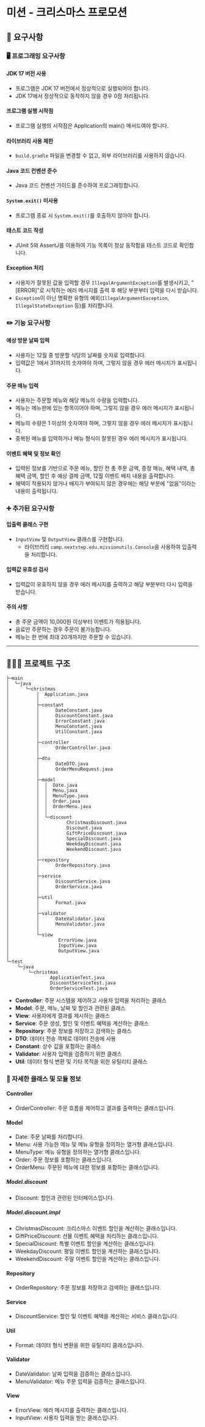# 미션 - 크리스마스 프로모션

## 🚀 요구사항

### 🖥️ 프로그래밍 요구사항
#### JDK 17 버전 사용

- 프로그램은 JDK 17 버전에서 정상적으로 실행되어야 합니다.
- JDK 17에서 정상적으로 동작하지 않을 경우 0점 처리됩니다.

#### 프로그램 실행 시작점

- 프로그램 실행의 시작점은 Application의 main() 메서드여야 합니다.

#### 라이브러리 사용 제한

- `build.gradle` 파일을 변경할 수 없고, 외부 라이브러리를 사용하지 않습니다.

#### Java 코드 컨벤션 준수

- Java 코드 컨벤션 가이드를 준수하여 프로그래밍합니다.

#### `System.exit()` 미사용

- 프로그램 종료 시 `System.exit()`를 호출하지 않아야 합니다.

#### 테스트 코드 작성

- JUnit 5와 AssertJ를 이용하여 기능 목록이 정상 동작함을 테스트 코드로 확인합니다.

#### Exception 처리

- 사용자가 잘못된 값을 입력할 경우 `IllegalArgumentException`를 발생시키고, "[ERROR]"로 시작하는 에러 메시지를 출력 후 해당 부분부터 입력을 다시 받습니다.
- `Exception`이 아닌 명확한 유형의 예외(`IllegalArgumentException`, `IllegalStateException` 등)를 처리합니다.


### ✏️ 기능 요구사항
#### 예상 방문 날짜 입력
   - 사용자는 12월 중 방문할 식당의 날짜를 숫자로 입력합니다. 
   - 입력값은 1에서 31까지의 숫자여야 하며, 그렇지 않을 경우 에러 메시지가 표시됩니다.

#### 주문 메뉴 입력
   - 사용자는 주문할 메뉴와 해당 메뉴의 수량을 입력합니다.
   - 메뉴는 메뉴판에 있는 항목이어야 하며, 그렇지 않을 경우 에러 메시지가 표시됩니다.
   - 메뉴의 수량은 1 이상의 숫자여야 하며, 그렇지 않을 경우 에러 메시지가 표시됩니다.
   - 중복된 메뉴를 입력하거나 메뉴 형식이 잘못된 경우 에러 메시지가 표시됩니다.

#### 이벤트 혜택 및 정보 확인
   - 입력된 정보를 기반으로 주문 메뉴, 할인 전 총 주문 금액, 증정 메뉴, 혜택 내역, 총 혜택 금액, 할인 후 예상 결제 금액, 12월 이벤트 배지 내용을 출력합니다.
   - 혜택이 적용되지 않거나 배지가 부여되지 않은 경우에는 해당 부분에 "없음"이라는 내용이 출력됩니다.


### ➕ 추가된 요구사항

#### 입출력 클래스 구현

- `InputView` 및 `OutputView` 클래스를 구현합니다.
  - 라이브러리 `camp.nextstep.edu.missionutils.Console`을 사용하여 입출력을 처리합니다.

#### 입력값 유효성 검사

- 입력값이 유효하지 않을 경우 에러 메시지를 출력하고 해당 부분부터 다시 입력을 받습니다.

#### 주의 사항

- 총 주문 금액이 10,000원 이상부터 이벤트가 적용됩니다.
- 음료만 주문하는 경우 주문이 불가능합니다.
- 메뉴는 한 번에 최대 20개까지만 주문할 수 있습니다.

---

## 👨🏻‍💻 프로젝트 구조

```agsl
├─main
│  └─java
│      └─christmas
│          │  Application.java
│          │
│          ├─constant
│          │      DateConstant.java
│          │      DiscountConstant.java
│          │      ErrorConstant.java
│          │      MenuConstant.java
│          │      UtilConstant.java
│          │
│          ├─controller
│          │      OrderController.java
│          │
│          ├─dto
│          │      DateDTO.java
│          │      OrderMenuRequest.java
│          │
│          ├─model
│          │  │  Date.java
│          │  │  Menu.java
│          │  │  MenuType.java
│          │  │  Order.java
│          │  │  OrderMenu.java
│          │  │
│          │  └─discount
│          │          ChristmasDiscount.java
│          │          Discount.java
│          │          GiftPriceDiscount.java
│          │          SpecialDiscount.java
│          │          WeekdayDiscount.java
│          │          WeekendDiscount.java
│          │
│          ├─repository
│          │      OrderRepository.java
│          │
│          ├─service
│          │      DiscountService.java
│          │      OrderService.java
│          │
│          ├─util
│          │      Format.java
│          │
│          ├─validator
│          │      DateValidator.java
│          │      MenuValidator.java
│          │
│          └─view
│                  ErrorView.java
│                  InputView.java
│                  OutputView.java
│
└─test
    └─java
        └─christmas
                ApplicationTest.java
                DiscountServiceTest.java
                OrderServiceTest.java

```


- **Controller**: 주문 시스템을 제어하고 사용자 입력을 처리하는 클래스
- **Model**: 주문, 메뉴, 날짜 및 할인과 관련된 클래스
- **View**: 사용자에게 결과를 제시하는 클래스
- **Service**: 주문 생성, 할인 및 이벤트 혜택을 계산하는 클래스
- **Repository**: 주문 정보를 저장하고 검색하는 클래스
- **DTO**: 데이터 전송 객체로 데이터 전송에 사용
- **Constant**: 상수 값을 포함하는 클래스
- **Validator**: 사용자 입력을 검증하기 위한 클래스
- **Util**: 데이터 형식 변환 및 기타 목적을 위한 유틸리티 클래스


### 🔎 자세한 클래스 및 모듈 정보
#### Controller
- OrderController: 주문 흐름을 제어하고 결과를 출력하는 클래스입니다.

#### Model
- Date: 주문 날짜를 처리합니다.
- Menu: 사용 가능한 메뉴 및 메뉴 유형을 정의하는 열거형 클래스입니다.
- MenuType: 메뉴 유형을 정의하는 열거형 클래스입니다.
- Order: 주문 정보를 포함하는 클래스입니다.
- OrderMenu: 주문된 메뉴에 대한 정보를 포함하는 클래스입니다.

##### Model.discount
- Discount: 할인과 관련된 인터페이스입니다.

##### Model.discount.impl
- ChristmasDiscount: 크리스마스 이벤트 할인을 계산하는 클래스입니다.
- GiftPriceDiscount: 선물 이벤트 혜택을 처리하는 클래스입니다.
- SpecialDiscount: 특별 이벤트 할인을 계산하는 클래스입니다.
- WeekdayDiscount: 평일 이벤트 할인을 계산하는 클래스입니다.
- WeekendDiscount: 주말 이벤트 할인을 계산하는 클래스입니다.

#### Repository
- OrderRepository: 주문 정보를 저장하고 검색하는 클래스입니다.

#### Service
- DiscountService: 할인 및 이벤트 혜택을 계산하는 서비스 클래스입니다.

#### Util
- Format: 데이터 형식 변환을 위한 유틸리티 클래스입니다.

#### Validator
- DateValidator: 날짜 입력을 검증하는 클래스입니다.
- MenuValidator: 메뉴 주문 입력을 검증하는 클래스입니다.

#### View
- ErrorView: 에러 메시지를 출력하는 클래스입니다.
- InputView: 사용자 입력을 받는 클래스입니다.